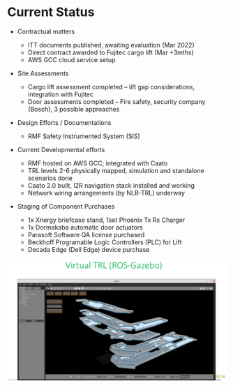 # Current Status

- Contractual matters
    - ITT documents published, awaiting evaluation (Mar 2022)
    - Direct contract awarded to Fujitec cargo lift (Mar +3mths)
    - AWS GCC cloud service setup

- Site Assessments
    - Cargo lift assessment completed – lift gap considerations, integration with Fujitec
    - Door assessments completed – Fire safety, security company (Bosch), 3 possible approaches

- Design Efforts / Documentations
    - RMF Safety Instrumented System (SIS)

- Current Developmental efforts
    - RMF hosted on AWS GCC; integrated with Caato
    - TRL levels 2-6 physically mapped, simulation and standalone scenarios done
    - Caato 2.0 built, I2R navigation stack installed and working
    - Network wiring arrangements (by NLB-TRL) underway

- Staging of Component Purchases
    - 1x Xnergy briefcase stand, 1set Phoenix Tx Rx Charger
    - 1x Dormakaba automatic door actuators
    - Parasoft Software QA license purchased
    - Beckhoff Programable Logic Controllers (PLC) for Lift
    - Decada Edge (Dell Edge) device purchase
    

![Current Status](../images/virtual-trl.png)